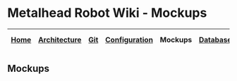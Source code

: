 # Metalhead Robot Wiki - Mockups

| [Home](../README.md) | [Architecture](../architecture/README.md) | [Git](../git/README.md) | [Configuration](../configuration/README.md) | Mockups | [Database](../database/README.md) |  [Project Management](../project-management/README.md) | [Quality](../quality/README.md) |
| :------------------: | :---------------------------------------: | :---------------------: | :-----------------------------------------: | :-----------------------------: | :-------------------------------: |  :---------------------------------------------------: | :-----------------------------: |

## Mockups
